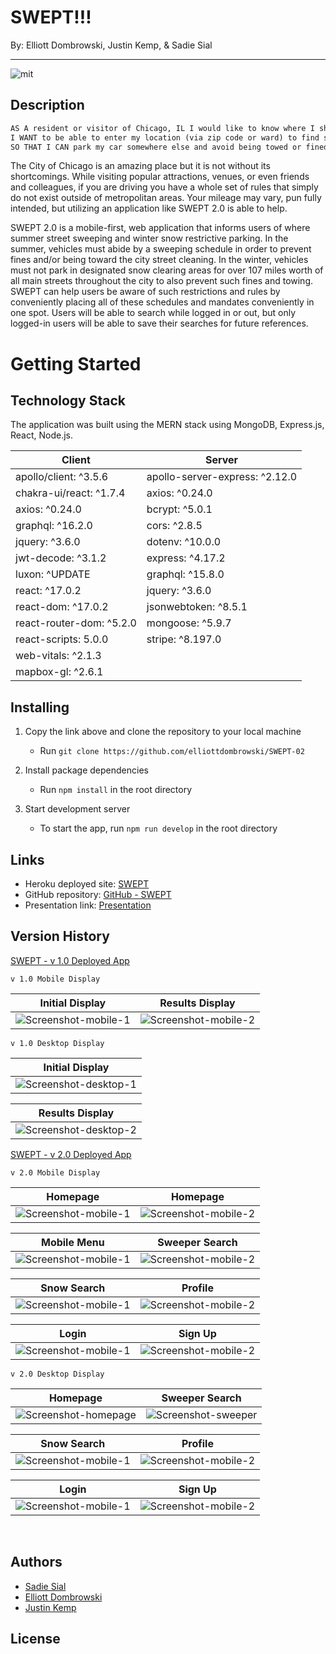 # SWEPT!!!

By: Elliott Dombrowski, Justin Kemp, & Sadie Sial

---

![mit](https://img.shields.io/badge/license-MIT-lightblue)

## Description

```md
AS A resident or visitor of Chicago, IL I would like to know where I should avoid parking in the 3rd largest metropolitan US City.
I WANT to be able to enter my location (via zip code or ward) to find seasonal parking restrictions throughout the year. If I am unsure of my ward number, I want to enter a local zip code to find my ward.
SO THAT I CAN park my car somewhere else and avoid being towed or fined by the city for not following such restrictions.
```

The City of Chicago is an amazing place but it is not without its shortcomings. While visiting popular attractions, venues, or even friends and colleagues, if you are driving you have a whole set of rules that simply do not exist outside of metropolitan areas. Your mileage may vary, pun fully intended, but utilizing an application like SWEPT 2.0 is able to help.

SWEPT 2.0 is a mobile-first, web application that informs users of where summer street sweeping and winter snow restrictive parking. In the summer, vehicles must abide by a sweeping schedule in order to prevent fines and/or being toward the city street cleaning. In the winter, vehicles must not park in designated snow clearing areas for over 107 miles worth of all main streets throughout the city to also prevent such fines and towing. SWEPT can help users be aware of such restrictions and rules by conveniently placing all of these schedules and mandates conveniently in one spot. Users will be able to search while logged in or out, but only logged-in users will be able to save their searches for future references.

# Getting Started

## Technology Stack

The application was built using the MERN stack using MongoDB, Express.js, React, Node.js.

|           Client          |            Server              |
| ------------------------- | ------------------------------ |
| apollo/client: ^3.5.6     | apollo-server-express: ^2.12.0 |
| chakra-ui/react: ^1.7.4   | axios: ^0.24.0                 |
| axios: ^0.24.0            | bcrypt: ^5.0.1                 |
| graphql: ^16.2.0          | cors: ^2.8.5                   |
| jquery: ^3.6.0            | dotenv: ^10.0.0                |
| jwt-decode: ^3.1.2        | express: ^4.17.2               |
| luxon: ^UPDATE            | graphql: ^15.8.0               |
| react: ^17.0.2            | jquery: ^3.6.0                 |
| react-dom: ^17.0.2        | jsonwebtoken: ^8.5.1           |
| react-router-dom: ^5.2.0  | mongoose: ^5.9.7               |
| react-scripts: 5.0.0      | stripe: ^8.197.0               |
| web-vitals: ^2.1.3        |                                |
| mapbox-gl: ^2.6.1         |                                |   
   
## Installing

1. Copy the link above and clone the repository to your local machine   
    - Run `git clone https://github.com/elliottdombrowski/SWEPT-02`

2. Install package dependencies   
    - Run `npm install` in the root directory

3. Start development server   
    - To start the app, run `npm run develop` in the root directory


## Links

- Heroku deployed site: [SWEPT](http://swept.herokuapp.com/)
- GitHub repository: [GitHub - SWEPT](https://github.com/elliottdombrowski/SWEPT-02) 
- Presentation link: [Presentation]()

## Version History

[SWEPT - v 1.0 Deployed App](https://elliottdombrowski.github.io/NU-Project-1/)

```
v 1.0 Mobile Display
```

|               Initial Display               |                Results Display                |
| :-----------------------------------------: | :-------------------------------------------: |
| ![Screenshot-mobile-1](client/src/assets/swept1-0_mobile_screenshot1.png) | ![Screenshot-mobile-2](client/src/assets/swept1-0_mobile_screenshot2.png) |

```
v 1.0 Desktop Display
```

| Initial Display |
| :------: |
| ![Screenshot-desktop-1](client/src/assets/swept1-0_full_screenshot1.png) |   

| Results Display |
| :------: |
| ![Screenshot-desktop-2](client/src/assets/swept1-0_full_screenshot2.png) |   
    


[SWEPT - v 2.0 Deployed App](http://swept.herokuapp.com/)   


```
v 2.0 Mobile Display
```

|               Homepage             |                Homepage               |
| :-----------------------------------------: | :-------------------------------------------: |
| ![Screenshot-mobile-1](client/src/assets/swept_home_mobile.png) | ![Screenshot-mobile-2](client/src/assets/swept_home2_mobile.png) |   

|               Mobile Menu             |                Sweeper Search               |
| :-----------------------------------------: | :-------------------------------------------: |
| ![Screenshot-mobile-1](client/src/assets/swept_menu_mobile.png) | ![Screenshot-mobile-2](client/src/assets/swept_sweeper_mobile.png) |

|               Snow Search             |                Profile                |
| :-----------------------------------------: | :-------------------------------------------: |
| ![Screenshot-mobile-1](client/src/assets/swept_snow_mobile.png) | ![Screenshot-mobile-2](client/src/assets/swept_profile_mobile.png) |

|               Login             |                Sign Up               |
| :-----------------------------------------: | :-------------------------------------------: |
| ![Screenshot-mobile-1](client/src/assets/swept_login_mobile.png) | ![Screenshot-mobile-2](client/src/assets/swept_signup_mobile.png) |

   
   
```
v 2.0 Desktop Display
```

|               Homepage             |                Sweeper Search                |
| :-----------------------------------------: | :-------------------------------------------: |
| ![Screenshot-homepage](client/src/assets/swept_home_desktop.png) | ![Screenshot-sweeper](client/src/assets/swept_sweeper_desktop.png) |       


|               Snow Search             |                Profile                |
| :-----------------------------------------: | :-------------------------------------------: |
| ![Screenshot-mobile-1](client/src/assets/swept_snow_desktop.png) | ![Screenshot-mobile-2](client/src/assets/swept_profile_desktop.png) |

|               Login             |                Sign Up               |
| :-----------------------------------------: | :-------------------------------------------: |
| ![Screenshot-mobile-1](client/src/assets/swept_login_desktop.png) | ![Screenshot-mobile-2](client/src/assets/swept_signup_desktop.png) |


<br>

## Authors

- [Sadie Sial](https://github.com/sadielinks)
- [Elliott Dombrowski](https://github.com/elliottdombrowski)
- [Justin Kemp](https://github.com/justinkemp10)

## License
